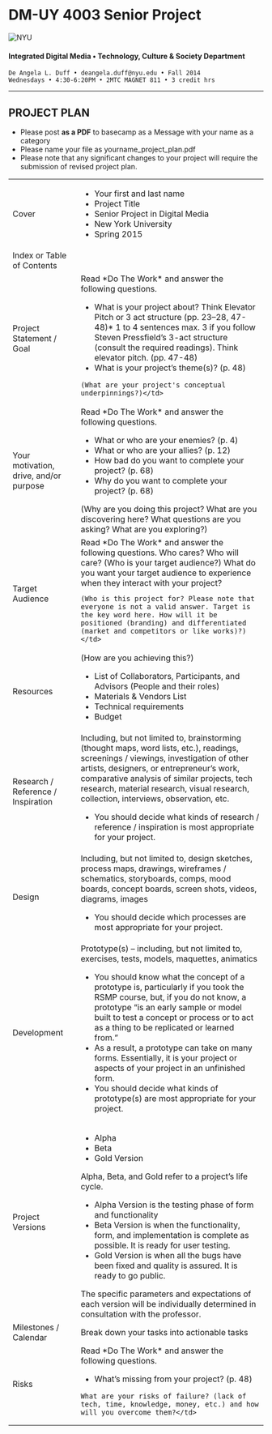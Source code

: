 # DM-UY 4003 Senior Project

![NYU](http://ws2.polishedsolid.com/de/nyu_soe_logo.png)
#### Integrated Digital Media • Technology, Culture & Society Department 

    De Angela L. Duff • deangela.duff@nyu.edu • Fall 2014 
    Wednesdays • 4:30-6:20PM • 2MTC MAGNET 811 • 3 credit hrs

---

## PROJECT PLAN

* Please post **as a PDF** to basecamp as a Message with your name as a category
* Please name your file as yourname_project_plan.pdf
* Please note that any significant changes to your project will require the submission of revised project plan.

<table>
<tr>
    <td>Cover</td>   
    <td>
    <ul>
    <li>Your first and last name</li>
    <li>Project Title</li>
    <li>Senior Project in Digital Media</li>
    <li>New York University</li>
    <li>Spring 2015</li></td>
</tr>
<tr>
    <td>Index or Table of Contents</td>
    <td></td>
</tr>
<tr>
    <td> Project Statement / Goal</td>    
    <td>Read *Do The Work* and answer the following questions. 
    <ul>
    <li>What is your project about? Think Elevator Pitch or 3 act structure (pp. 23–28, 47-48)* 1 to 4 sentences max. 3 if you follow Steven Pressfield’s 3-act structure (consult the required readings). Think elevator pitch. (pp. 47-48)</li>
    <li>What is your project’s theme(s)? (p. 48)</li>
    </ul>

    (What are your project's conceptual underpinnings?)</td>
</tr>
<tr>
    <td>Your motivation, drive, and/or purpose</td> 
    <td>Read *Do The Work* and answer the following questions.
    <ul>
    <li>What or who are your enemies? (p. 4)</li>
    <li>What or who are your allies? (p. 12)</li>
    <li>How bad do you want to complete your project? (p. 68)</li>
    <li>Why do you want to complete your project? (p. 68)</li>
    </ul>
    (Why are you doing this project? What are you discovering here? What questions are you asking? What are you exploring?)</td>
</tr>
<tr>
    <td>Target Audience</td> 
    <td>
    Read *Do The Work* and answer the following questions. 
Who cares? Who will care? (Who is your target audience?)
    What do you want your target audience to experience when they interact with your project?

    (Who is this project for? Please note that everyone is not a valid answer. Target is the key word here. How will it be positioned (branding) and differentiated (market and competitors or like works)?)</td>
</tr>
<tr>
    <td>Resources</td>   
    <td>(How are you achieving this?)
    <ul>
    <li>List of Collaborators, Participants, and Advisors (People and their roles)</li>
    <li>Materials &amp; Vendors List</li>
    <li>Technical requirements</li>
    <li>Budget</li>
    </ul></td> 
</tr>
<tr>
    <td>Research / Reference / Inspiration</td>        
    <td>Including, but not limited to, brainstorming (thought maps, word lists, etc.), readings, screenings / viewings, investigation of other artists, designers, or entrepreneur’s work, comparative analysis of similar projects, tech research, material research, visual research, collection, interviews, observation, etc.
    <ul>
    <li>You should decide what kinds of research / reference / inspiration is most appropriate for your project.</li>
    </ul></td>
</tr>
<tr>
    <td>Design</td>  
    <td>Including, but not limited to, design sketches, process maps, drawings, wireframes / schematics, storyboards, comps, mood boards, concept boards, screen shots, videos, diagrams, images 
    <ul>
    <li>You should decide which processes are most appropriate for your project.</li>
    </ul></td>
</tr> 
<tr>
    <td>Development</td> 
    <td>Prototype(s) – including, but not limited to, exercises, tests, models, maquettes, animatics 
    <ul>
    <li>You should know what the concept of a prototype is, particularly if you took the RSMP course, but, if you do not know, a prototype “is an early sample or model built to test a concept or process or to act as a thing to be replicated or learned from.”</li>
    <li>As a result, a prototype can take on many forms. Essentially, it is your project or aspects of your project in an unfinished form.</li>
    <li>You should decide what kinds of prototype(s) are most appropriate for your project.</li></td>
</tr>
<tr>
    <td>Project Versions</td> 
    <td>
    <ul>
    <li>Alpha</li>
    <li>Beta</li>
    <li>Gold Version</li>
    </ul>
    Alpha, Beta, and Gold refer to a project’s life cycle.
<ul>
<li>Alpha Version is the testing phase of form and functionality</li>
<li>Beta Version is when the functionality, form, and implementation is complete as possible. It is ready for user testing.</li>
<li>Gold Version is when all the bugs have been fixed and quality is assured. It is ready to go public.</li>
</ul>
The specific parameters and expectations of each version will be individually determined in consultation with the professor. </td>
</tr>
<tr>
    <td>Milestones / Calendar</td>
    <td>Break down your tasks into actionable tasks</td>
</tr>
<tr>  
<tr>
    <td>Risks</td>   
    <td> Read *Do The Work* and answer the following questions.
    <ul>
    <li>What’s missing from your project? (p. 48)</li>
    </ul>

    What are your risks of failure? (lack of tech, time, knowledge, money, etc.) and how will you overcome them?</td>
</tr>
</table>







